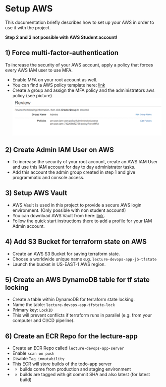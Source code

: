 # Setup AWS 

This documentation briefly describes how to set up your AWS 
in order to use it with the project. 

**Step 2 and 3 not possible with AWS Student account!**

## 1) Force multi-factor-authentication
To increase the security of your AWS account, apply a
policy that forces every AWS IAM user to use MFA. 
- Enable MFA on your root account as well. 
- You can find a AWS policy template here: [link](./aws-policies/force-mfa.json)
- Create a group and assign the MFA policy and the administrators aws policy (see picture)
![alt text](./pics/aws-create-group.PNG "Add group in AWS")


## 2) Create Admin IAM User on AWS 

- To increase the security of your root account, create an 
AWS IAM User and use this IAM account for day to day administrator 
tasks. 
- Add this account the admin group created in step 1 and give 
programmatic and console access.

## 3) Setup AWS Vault
- AWS Vault is used in this project to provide a secure AWS login environment. (Only possible with non student account!)
- You can download AWS Vault from here: [link](https://github.com/99designs/aws-vault).
- Follow the quick start instructions there to add a profile for your IAM Admin account.

## 4) Add S3 Bucket for terraform state on AWS
- Create an AWS S3 Bucket for saving terraform state.
- Choose a worldwide unique name e.g. ```lecture-devops-app-jb-tfstate```
- Launch the bucket in US-EAST-1 AWS region.

## 5) Create an AWS DynamoDB table for tf state locking
- Create a table within DynamoDB for terraform state locking.
- Name the table: ```lecture-devops-app-tfstate-lock```
- Primary key: ```LockID```
- This will prevent conflicts if terraform runs in parallel (e.g. from your computer and CI/CD pipeline).

## 6) Create an ECR Repo for the lecture-app
- Create an ECR Repo called ```lecture-devops-app-server```
- Enable ```scan on push```
- Disable ```Tag immutability```
- This ECR will store builds of the todo-app server 
- - builds come from production and staging environment
- - builds are tagged with git commit SHA and also latest (for latest build)
